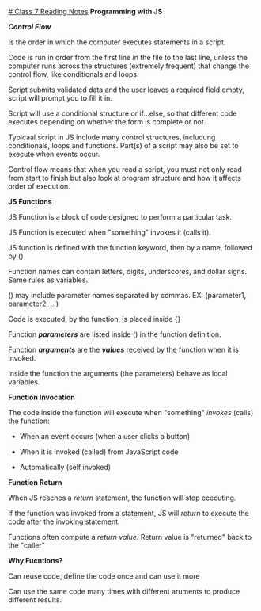 [# Class 7 Reading Notes](https://github.com/snur206/readingnotes/blob/main/102/class7notes.md)
**Programming with JS**

***Control Flow***

Is the order in which the computer executes statements in a script.

Code is run in order from the first line in the file to the last line, unless the computer runs across the structures (extremely frequent) that change the control flow, like conditionals and loops.

Script submits validated data and the user leaves a required field empty, script will prompt you to fill it in.

Script will use a conditional structure or if...else, so that different code executes depending on whether the form is complete or not.

Typicaal script in JS include many control structures, includung conditionals, loops and functions. Part(s) of a script may also be set to execute when events occur.

Control flow means that when you read a script, you must not only read from start to finish but also look at program structure and how it affects order of execution.

**JS Functions**

JS Function is a block of code designed to perform a particular task.

JS Function is executed when "something" invokes it (calls it).

JS function is defined with the function keyword, then by a name, followed by ()

Function names can contain letters, digits, underscores, and dollar signs. Same rules as variables.

() may include parameter names separated by commas. EX: (parameter1, parameter2, ...)

Code is executed, by the function, is placed inside {}

Function ***parameters*** are listed inside () in the function definition.

Function ***arguments*** are the ***values*** received by the function when it is invoked.

Inside the function the arguments (the parameters) behave as local variables.

**Function Invocation**

The code inside the function will execute when "something" *invokes* (calls) the function:

- When an event occurs (when a user clicks a button)

- When it is invoked (called) from JavaScript code

- Automatically (self invoked)

**Function Return**

When JS reaches a *return* statement, the function will stop ececuting.

If the function was invoked from a statement, JS will *return* to execute the code after the invoking statement.

Functions often compute a *return value*. Return value is "returned" back to the "caller"

**Why Fucntions?**

Can reuse code, define the code once and can use it more

Can use the same code many times with different aruments to produce different results.




